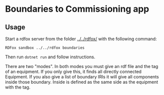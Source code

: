 # Boundaries to Commissioning app

## Usage

Start a rdfox server from the folder [../../rdfox/](../../rdfox) with the following command:

```
RDFox sandbox ../../rdfox boundaries
```

Then run `dotnet run` and follow instructions.

There are two "modes". In both modes you must give an rdf file and the tag of an equipment. If you only give this, it finds all directly connected Equipment. If you also give a list of boundary IRIs it will give all components inside those boundary. Inside is defined as the same side as the equipment with the tag.
